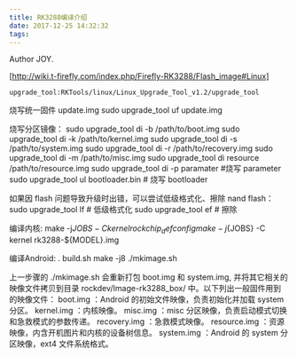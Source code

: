 ```yaml
---
title: RK3288编译介绍
date: 2017-12-25 14:32:32
tags:
---
```


Author JOY.
<!-- excerpt -->

[http://wiki.t-firefly.com/index.php/Firefly-RK3288/Flash_image#Linux]

```
upgrade_tool:RKTools/linux/Linux_Upgrade_Tool_v1.2/upgrade_tool
```

烧写统一固件 update.img
sudo upgrade_tool uf update.img

烧写分区镜像：
sudo upgrade_tool di -b /path/to/boot.img
sudo upgrade_tool di -k /path/to/kernel.img
sudo upgrade_tool di -s /path/to/system.img
sudo upgrade_tool di -r /path/to/recovery.img
sudo upgrade_tool di -m /path/to/misc.img
sudo upgrade_tool di resource /path/to/resource.img
sudo upgrade_tool di -p paramater   #烧写 parameter
sudo upgrade_tool ul bootloader.bin # 烧写 bootloader

如果因 flash 问题导致升级时出错，可以尝试低级格式化、擦除 nand flash：
sudo upgrade_tool lf   # 低级格式化
sudo upgrade_tool ef   # 擦除

编译内核:
make -j${JOBS} -C kernel rockchip_defconfig
make -j${JOBS} -C kernel rk3288-${MODEL}.img

编译Android:
. build.sh
make -j8
./mkimage.sh

上一步骤的 ./mkimage.sh 会重新打包 boot.img 和 system.img, 并将其它相关的映像文件拷贝到目录 rockdev/Image-rk3288_box/ 中。以下列出一般固件用到的映像文件：
boot.img ：Android 的初始文件映像，负责初始化并加载 system 分区。
kernel.img ：内核映像。
misc.img ：misc 分区映像，负责启动模式切换和急救模式的参数传递。
recovery.img ：急救模式映像。
resource.img ：资源映像，内含开机图片和内核的设备树信息。
system.img ：Android 的 system 分区映像，ext4 文件系统格式。
